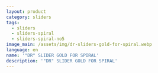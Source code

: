 ```yaml
---
layout: product
category: sliders
tags:
  - sliders
  - sliders-spiral
  - sliders-spiral-no5
image_main: /assets/img/dr-sliders-gold-for-spiral.webp
language: en
name: '"DR" SLIDER GOLD FOR SPIRAL'
description: '"DR" SLIDER GOLD FOR SPIRAL'
---
```

